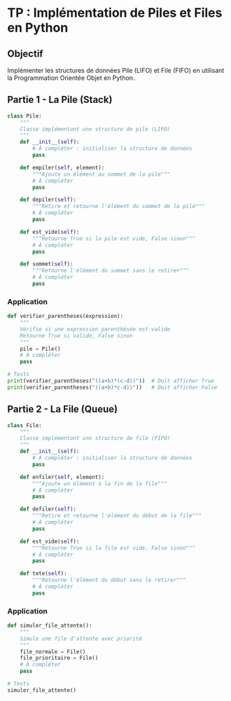 # TP : Implémentation de Piles et Files en Python

## Objectif

Implémenter les structures de données Pile (LIFO) et File (FIFO) en utilisant la Programmation Orientée Objet en Python.

## Partie 1 - La Pile (Stack)

```python
class Pile:
    """
    Classe implémentant une structure de pile (LIFO)
    """
    def __init__(self):
        # À compléter : initialiser la structure de données
        pass

    def empiler(self, element):
        """Ajoute un élément au sommet de la pile"""
        # À compléter
        pass

    def depiler(self):
        """Retire et retourne l'élément du sommet de la pile"""
        # À compléter
        pass

    def est_vide(self):
        """Retourne True si la pile est vide, False sinon"""
        # À compléter
        pass

    def sommet(self):
        """Retourne l'élément du sommet sans le retirer"""
        # À compléter
        pass
```

### Application

```python
def verifier_parentheses(expression):
    """
    Vérifie si une expression parenthésée est valide
    Retourne True si valide, False sinon
    """
    pile = Pile()
    # À compléter
    pass

# Tests
print(verifier_parentheses("((a+b)*(c-d))"))  # Doit afficher True
print(verifier_parentheses("((a+b)*c-d))"))   # Doit afficher False
```

## Partie 2 - La File (Queue)

```python
class File:
    """
    Classe implémentant une structure de file (FIFO)
    """
    def __init__(self):
        # À compléter : initialiser la structure de données
        pass

    def enfiler(self, element):
        """Ajoute un élément à la fin de la file"""
        # À compléter
        pass

    def defiler(self):
        """Retire et retourne l'élément du début de la file"""
        # À compléter
        pass

    def est_vide(self):
        """Retourne True si la file est vide, False sinon"""
        # À compléter
        pass

    def tete(self):
        """Retourne l'élément du début sans le retirer"""
        # À compléter
        pass
```

### Application

```python
def simuler_file_attente():
    """
    Simule une file d'attente avec priorité
    """
    file_normale = File()
    file_prioritaire = File()
    # À compléter
    pass

# Tests
simuler_file_attente()
```

